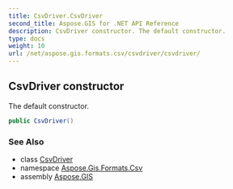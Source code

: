 ```yaml
---
title: CsvDriver.CsvDriver
second_title: Aspose.GIS for .NET API Reference
description: CsvDriver constructor. The default constructor.
type: docs
weight: 10
url: /net/aspose.gis.formats.csv/csvdriver/csvdriver/
---
```

## CsvDriver constructor

The default constructor.

```csharp
public CsvDriver()
```

### See Also

* class [CsvDriver](../)
* namespace [Aspose.Gis.Formats.Csv](../../csvdriver/)
* assembly [Aspose.GIS](../../../)


